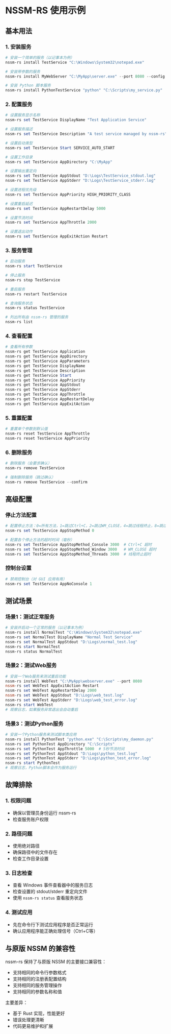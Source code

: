 # NSSM-RS 使用示例

## 基本用法

### 1. 安装服务

```powershell
# 安装一个简单的服务（以记事本为例）
nssm-rs install TestService "C:\Windows\System32\notepad.exe"

# 安装带参数的服务
nssm-rs install MyWebServer "C:\MyApp\server.exe" --port 8080 --config production.json

# 安装 Python 脚本服务
nssm-rs install PythonTestService "python" "C:\Scripts\my_service.py"
```

### 2. 配置服务

```powershell
# 设置服务显示名称
nssm-rs set TestService DisplayName "Test Application Service"

# 设置服务描述
nssm-rs set TestService Description "A test service managed by nssm-rs"

# 设置启动类型
nssm-rs set TestService Start SERVICE_AUTO_START

# 设置工作目录
nssm-rs set TestService AppDirectory "C:\MyApp"

# 设置输出重定向
nssm-rs set TestService AppStdout "D:\Logs\TestService_stdout.log"
nssm-rs set TestService AppStderr "D:\Logs\TestService_stderr.log"

# 设置进程优先级
nssm-rs set TestService AppPriority HIGH_PRIORITY_CLASS

# 设置重启延迟
nssm-rs set TestService AppRestartDelay 5000

# 设置节流时间
nssm-rs set TestService AppThrottle 2000

# 设置退出动作
nssm-rs set TestService AppExitAction Restart
```

### 3. 服务管理

```powershell
# 启动服务
nssm-rs start TestService

# 停止服务
nssm-rs stop TestService

# 重启服务
nssm-rs restart TestService

# 查询服务状态
nssm-rs status TestService

# 列出所有由 nssm-rs 管理的服务
nssm-rs list
```

### 4. 查看配置

```powershell
# 查看所有参数
nssm-rs get TestService Application
nssm-rs get TestService AppDirectory
nssm-rs get TestService AppParameters
nssm-rs get TestService DisplayName
nssm-rs get TestService Description
nssm-rs get TestService Start
nssm-rs get TestService AppPriority
nssm-rs get TestService AppStdout
nssm-rs get TestService AppStderr
nssm-rs get TestService AppThrottle
nssm-rs get TestService AppRestartDelay
nssm-rs get TestService AppExitAction
```

### 5. 重置配置

```powershell
# 重置单个参数到默认值
nssm-rs reset TestService AppThrottle
nssm-rs reset TestService AppPriority
```

### 6. 删除服务

```powershell
# 删除服务（会要求确认）
nssm-rs remove TestService

# 强制删除服务（跳过确认）
nssm-rs remove TestService --confirm
```

## 高级配置

### 停止方法配置

```powershell
# 配置停止方法：0=所有方法，1=跳过Ctrl+C，2=跳过WM_CLOSE，4=跳过线程终止，8=跳过进程终止
nssm-rs set TestService AppStopMethod 0

# 配置各个停止方法的超时时间（毫秒）
nssm-rs set TestService AppStopMethod_Console 3000  # Ctrl+C 超时
nssm-rs set TestService AppStopMethod_Window 3000   # WM_CLOSE 超时  
nssm-rs set TestService AppStopMethod_Threads 3000  # 线程终止超时
```

### 控制台设置

```powershell
# 禁用控制台（对 GUI 应用有用）
nssm-rs set TestService AppNoConsole 1
```

## 测试场景

### 场景1：测试正常服务

```powershell
# 安装并启动一个正常的服务（以记事本为例）
nssm-rs install NormalTest "C:\Windows\System32\notepad.exe"
nssm-rs set NormalTest DisplayName "Normal Test Service"
nssm-rs set NormalTest AppStdout "D:\Logs\normal_test.log"
nssm-rs start NormalTest
nssm-rs status NormalTest
```

### 场景2：测试Web服务

```powershell
# 安装一个Web服务来测试重启功能
nssm-rs install WebTest "C:\MyApp\webserver.exe" --port 8080
nssm-rs set WebTest AppExitAction Restart
nssm-rs set WebTest AppRestartDelay 2000
nssm-rs set WebTest AppStdout "D:\Logs\web_test.log"
nssm-rs set WebTest AppStderr "D:\Logs\web_test_error.log"
nssm-rs start WebTest
# 观察日志，如果服务异常退出会自动重启
```

### 场景3：测试Python服务

```powershell
# 安装一个Python服务来测试脚本类应用
nssm-rs install PythonTest "python.exe" "C:\Scripts\my_daemon.py"
nssm-rs set PythonTest AppDirectory "C:\Scripts"
nssm-rs set PythonTest AppThrottle 5000  # 5秒节流时间
nssm-rs set PythonTest AppStdout "D:\Logs\python_test.log"
nssm-rs set PythonTest AppStderr "D:\Logs\python_test_error.log"
nssm-rs start PythonTest
# 观察日志，Python脚本会作为服务运行
```

## 故障排除

### 1. 权限问题
- 确保以管理员身份运行 nssm-rs
- 检查服务账户权限

### 2. 路径问题
- 使用绝对路径
- 确保路径中的文件存在
- 检查工作目录设置

### 3. 日志检查
- 查看 Windows 事件查看器中的服务日志
- 检查设置的 stdout/stderr 重定向文件
- 使用 `nssm-rs status` 查看服务状态

### 4. 测试应用
- 先在命令行下测试应用程序是否正常运行
- 确认应用程序能正确处理信号（Ctrl+C等）

## 与原版 NSSM 的兼容性

nssm-rs 保持了与原版 NSSM 的主要接口兼容性：

- 支持相同的命令行参数格式
- 支持相同的注册表配置结构
- 支持相同的服务管理操作
- 支持相同的参数名称和值

主要差异：
- 基于 Rust 实现，性能更好
- 错误处理更清晰
- 代码更易维护和扩展
